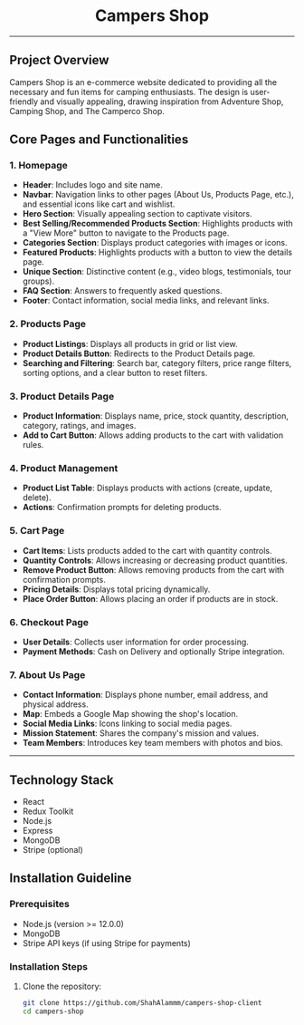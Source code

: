 <div align="center">
  <h1>Campers Shop</h1>
</div>

---

## Project Overview

Campers Shop is an e-commerce website dedicated to providing all the necessary and fun items for camping enthusiasts. The design is user-friendly and visually appealing, drawing inspiration from Adventure Shop, Camping Shop, and The Camperco Shop.

## Core Pages and Functionalities

### 1. Homepage

- **Header**: Includes logo and site name.
- **Navbar**: Navigation links to other pages (About Us, Products Page, etc.), and essential icons like cart and wishlist.
- **Hero Section**: Visually appealing section to captivate visitors.
- **Best Selling/Recommended Products Section**: Highlights products with a "View More" button to navigate to the Products page.
- **Categories Section**: Displays product categories with images or icons.
- **Featured Products**: Highlights products with a button to view the details page.
- **Unique Section**: Distinctive content (e.g., video blogs, testimonials, tour groups).
- **FAQ Section**: Answers to frequently asked questions.
- **Footer**: Contact information, social media links, and relevant links.

### 2. Products Page

- **Product Listings**: Displays all products in grid or list view.
- **Product Details Button**: Redirects to the Product Details page.
- **Searching and Filtering**: Search bar, category filters, price range filters, sorting options, and a clear button to reset filters.

### 3. Product Details Page

- **Product Information**: Displays name, price, stock quantity, description, category, ratings, and images.
- **Add to Cart Button**: Allows adding products to the cart with validation rules.

### 4. Product Management

- **Product List Table**: Displays products with actions (create, update, delete).
- **Actions**: Confirmation prompts for deleting products.

### 5. Cart Page

- **Cart Items**: Lists products added to the cart with quantity controls.
- **Quantity Controls**: Allows increasing or decreasing product quantities.
- **Remove Product Button**: Allows removing products from the cart with confirmation prompts.
- **Pricing Details**: Displays total pricing dynamically.
- **Place Order Button**: Allows placing an order if products are in stock.

### 6. Checkout Page

- **User Details**: Collects user information for order processing.
- **Payment Methods**: Cash on Delivery and optionally Stripe integration.

### 7. About Us Page

- **Contact Information**: Displays phone number, email address, and physical address.
- **Map**: Embeds a Google Map showing the shop's location.
- **Social Media Links**: Icons linking to social media pages.
- **Mission Statement**: Shares the company's mission and values.
- **Team Members**: Introduces key team members with photos and bios.

---

## Technology Stack

- React
- Redux Toolkit
- Node.js
- Express
- MongoDB
- Stripe (optional)

## Installation Guideline

### Prerequisites

- Node.js (version >= 12.0.0)
- MongoDB
- Stripe API keys (if using Stripe for payments)

### Installation Steps

1. Clone the repository:
   ```bash
   git clone https://github.com/ShahAlammm/campers-shop-client
   cd campers-shop
